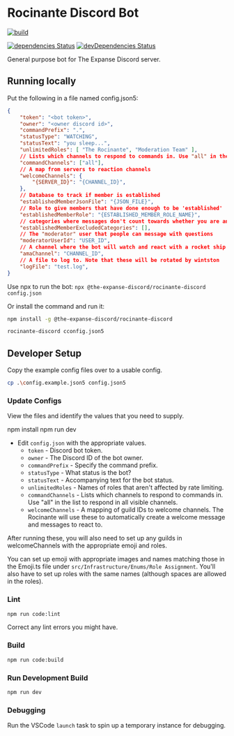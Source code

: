 # Rocinante Discord Bot
<!-- [![Discord](https://discordapp.com/api/guilds/288472445822959618/embed.png)](https://discord.gg/js6mUj5) -->

[![build](https://github.com/The-Expanse-Discord/rocinante-discord/workflows/build/badge.svg?branch=base)](https://github.com/The-Expanse-Discord/rocinante-discord/actions?query=workflow%3Abuild)

[![dependencies Status](https://david-dm.org/the-expanse-discord/rocinante-discord/status.svg)](https://david-dm.org/the-expanse-discord/rocinante-discord)
[![devDependencies Status](https://david-dm.org/the-expanse-discord/rocinante-discord/dev-status.svg)](https://david-dm.org/the-expanse-discord/rocinante-discord?type=dev)

General purpose bot for The Expanse Discord server.

## Running locally

Put the following in a file named config.json5:

```json
{
	"token": "<bot token>",
	"owner": "<owner discord id>",
	"commandPrefix": ".",
	"statusType": "WATCHING",
	"statusText": "you sleep...",
	"unlimitedRoles": [ "The Rocinante", "Moderation Team" ],
	// Lists which channels to respond to commands in. Use "all" in the list to respond in all visible channels.
	"commandChannels": ["all"],
	// A map from servers to reaction channels
	"welcomeChannels": {
        "{SERVER_ID}": "{CHANNEL_ID}",
    },
	// Database to track if member is established
	"establishedMemberJsonFile": "{JSON_FILE}",
	// Role to give members that have done enough to be 'established'
    "establishedMemberRole": "{ESTABLISHED_MEMBER_ROLE_NAME}",
	// categories where messages don't count towards whether you are an established member
	"establishedMemberExcludedCategories": [],
	// The "moderator" user that people can message with questions
    "moderatorUserId": "USER_ID",
	// A channel where the bot will watch and react with a rocket ship for voting
    "amaChannel": "CHANNEL_ID",
	// A file to log to. Note that these will be rotated by wintston
    "logFile": "test.log",
}
```

Use npx to run the bot:
`npx @the-expanse-discord/rocinante-discord config.json`

Or install the command and run it:
```sh
npm install -g @the-expanse-discord/rocinante-discord

rocinante-discord cconfig.json5
```




## Developer Setup
Copy the example config files over to a usable config.
```sh
cp .\config.example.json5 config.json5
```

### Update Configs
View the files and identify the values that you need to supply.

npm install
npm run dev
 - Edit `config.json` with the appropriate values.
	- `token` - Discord bot token.
	- `owner` - The Discord ID of the bot owner.
	- `commandPrefix` - Specify the command prefix.
	- `statusType` - What status is the bot?
	- `statusText` - Accompanying text for the bot status.
	- `unlimitedRoles` - Names of roles that aren't affected by rate limiting.
	- `commandChannels` - Lists which channels to respond to commands in. Use "all" in the list to respond in all visible channels.
	- `welcomeChannels` - A mapping of guild IDs to welcome channels. The Rocinante will use these to automatically create a welcome message and messages to react to.

After running these, you will also need to set up any guilds in welcomeChannels with the appropriate emoji and roles.

You can set up emoji with appropriate images and names matching those in the Emoji.ts file under `src/Infrastructure/Enums/Role Assignment`. You'll also have to set up roles with the same names (although spaces are allowed in the roles). 

### Lint
```sh
npm run code:lint
```
Correct any lint errors you might have.

### Build
```sh
npm run code:build
```

### Run Development Build

```sh
npm run dev
```

### Debugging
Run the VSCode `launch` task to spin up a temporary instance for debugging.
